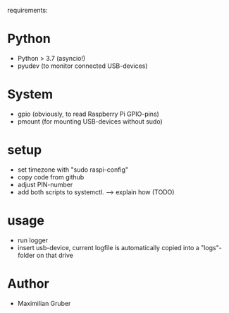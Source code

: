 requirements:

# Python
- Python > 3.7  (asyncio!)
- pyudev        (to monitor connected USB-devices)

# System
- gpio   (obviously, to read Raspberry Pi GPIO-pins)
- pmount (for mounting USB-devices without sudo)

# setup
- set timezone with "sudo raspi-config"
- copy code from github
- adjust PIN-number
- add both scripts to systemctl. --> explain how (TODO)

# usage
- run logger
- insert usb-device, current logfile is automatically copied into a "logs"-folder on that drive


# Author
- Maximilian Gruber
